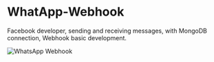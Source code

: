 # WhatApp-Webhook

Facebook developer, sending and receiving messages, with MongoDB connection, Webhook basic development.

<img alt="WhatsApp Webhook" src="https://i.imgur.com/QpUdePv.png"> 
